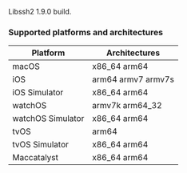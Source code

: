 Libssh2 1.9.0 build.

### Supported platforms and architectures
| Platform          |  Architectures     |
|-------------------|--------------------|
| macOS             | x86_64 arm64       |
| iOS               | arm64 armv7 armv7s |
| iOS Simulator     | x86_64 arm64       |
| watchOS           | armv7k arm64_32    |
| watchOS Simulator | x86_64 arm64       |
| tvOS              | arm64              |
| tvOS Simulator    | x86_64 arm64       |
| Maccatalyst       | x86_64 arm64       |
